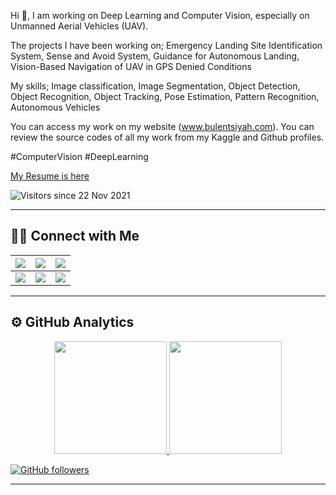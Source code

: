 Hi 👋,  I am working on Deep Learning and Computer Vision, especially on Unmanned Aerial Vehicles (UAV).

The projects I have been working on; Emergency Landing Site Identification System, Sense and Avoid System, Guidance for Autonomous Landing, Vision-Based Navigation of UAV in GPS Denied Conditions

My skills; Image classification, Image Segmentation, Object Detection, Object Recognition, Object Tracking, Pose Estimation, Pattern Recognition, Autonomous Vehicles

You can access my work on my website (www.bulentsiyah.com). You can review the source codes of all my work from my Kaggle and Github profiles.

#ComputerVision #DeepLearning

[My Resume is here](https://github.com/bulentsiyah/bulentsiyah/blob/master/Bulent_Siyah_resume_2020-05-16.pdf)

![Visitors since 22 Nov 2021](https://estruyf-github.azurewebsites.net/api/VisitorHit?user=bulentsiyah&repo=bulentsiyah&countColor=%23f47373)

--------------------------------
## 🤝🏻 Connect with Me
| [![](https://img.shields.io/static/v1?style=for-the-badge&message=bulentsiyah.com&color=red&logo=Google+Chrome&logoColor=FFFFFF&label=)](https://www.bulentsiyah.com/)      | [![](https://img.shields.io/badge/linkedin-%230077B5.svg?&style=for-the-badge&logo=linkedin&logoColor=white)](https://www.linkedin.com/in/bulentsiyah/) |  [![](https://img.shields.io/static/v1?style=for-the-badge&message=GitHub&color=181717&logo=GitHub&logoColor=FFFFFF&label=)](https://github.com/bulentsiyah/)  |
| ----------- | ----------- |--- |
|  [![](https://img.shields.io/badge/-YouTube-red?style=for-the-badge&logo=youtube&logoColor=white)](https://www.youtube.com/channel/UCtjBpuimDAxzWeRsWGsFWBg/)       | [![](https://img.shields.io/badge/twitter-%231DA1F2.svg?&style=for-the-badge&logo=twitter&logoColor=white)](https://twitter.com/siyahbulent/)        | [![](https://img.shields.io/static/v1?style=for-the-badge&message=Kaggle&color=222222&logo=Kaggle&logoColor=FFFFFF&label=)](https://www.kaggle.com/bulentsiyah/)|


------------------------------

## ⚙️ GitHub Analytics

<p align="center">
<a href="https://github.com/bulentsiyah">
  <img height="180em" src="https://github-readme-stats-eight-theta.vercel.app/api?username=bulentsiyah&show_icons=true&theme=radical&include_all_commits=true&count_private=true"/>
  <img height="180em" src="https://github-readme-stats-eight-theta.vercel.app/api/top-langs/?username=bulentsiyah&layout=compact&langs_count=8&theme=radical"/>
</a>
</p>

[![GitHub followers](https://img.shields.io/github/followers/bulentsiyah?style=social)](https://www.github.com/bulentsiyah)

--------------------------------


